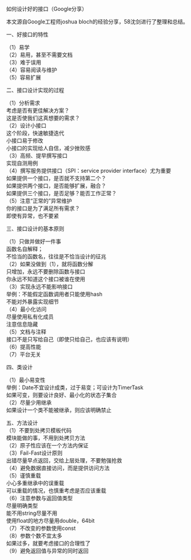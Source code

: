 如何设计好的接口（Google分享）


本文源自Google工程师joshua bloch的经验分享，58沈剑进行了整理和总结。


一、好接口的特性

（1）易学  
（2）易用，甚至不需要文档  
（3）难于误用  
（4）容易阅读与维护  
（5）容易扩展  

二、接口设计实现的过程  

（1）分析需求  
考虑是否有更佳解决方案？  
这是否使我们这真想要的需求？  
（2）设计小接口  
这个阶段，快速敏捷迭代  
小接口易于修改  
小接口的实现给人自信，减少挫败感  
（3）高频、提早撰写接口  
实现自测用例  
（4）撰写服务提供接口（SPI：service provider interface）尤为重要  
如果提供一个接口，是否就不支持第二个？  
如果提供两个接口，是否能够扩展，融合？  
如果提供三个接口，是否足够？能否工作正常？  
（5）注意“正常的”异常维护  
你的接口是为了满足所有需求？  
即使有异常，也不要紧  

三、接口设计的基本原则  

（1）只做并做好一件事  
函数名自解释；  
不恰当的函数名，往往是不恰当设计的征兆  
（2）如果没做到（1），就将函数分解  
只增加，永远不要删除函数与接口  
你永远不知道这个接口被谁在使用  
（3）实现永远不能影响接口  
举例：不能假定函数调用者只能使用hash  
不能对外暴露实现细节  
（4）最小化访问  
尽量使用私有化成员  
注意信息隐藏  
（5）文档与注释  
接口不是只写给自己（即使只给自己，也应该有说明）  
（6）提高性能  
（7）平台无关  

四、类设计

（1）最小易变性  
举例：Date不宜设计成类，过于易变；可设计为TimerTask  
如果可变，则要设计良好、最小化的状态子集合  
（2）尽量少用继承  
如果设计一个类不能被继承，则应该明确禁止  

五、方法设计  
（1）不要到处拷贝模板代码  
模块能做的事，不用到处拷贝方法  
（2）原子性应该在一个方法内保证  
（3）Fail-Fast设计原则  
出错尽量早点返回，交给上层处理，不要勉强抢救  
（4）避免数据直接访问，而是提供访问方法  
（5）谨慎重载  
小心多重继承中的误重载  
可以重载的情况，也慎重考虑是否应该重载  
（6）注意参数与返回值类型  
尽量明确类型  
能不用string尽量不用  
使用float的地方尽量用double，64bit  
（7）不改变的参数使用const  
（8）参数个数不宜太多  
如果过多，就要考虑接口的合理性了  
（9）避免返回值与异常的同时返回  
